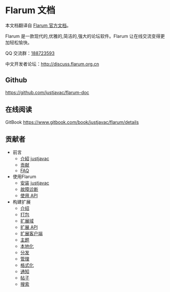 # Flarum 文档

本文档翻译自 [Flarum 官方文档](http://flarum.org/docs/)。

Flarum 是一款现代的,优雅的,简洁的,强大的论坛软件。Flarum 让在线交流变得更加轻松愉快。

QQ 交流群：<a target="_blank" href="http://shang.qq.com/wpa/qunwpa?idkey=ce16b9ac4b222fce3102c41fcc39048cba045d1d242bc33ed5e845c1166c138a" title="Flarum交流群">188723593</a>

中文开发者论坛：http://discuss.flarum.org.cn

## Github

https://github.com/justjavac/flarum-doc

## 在线阅读

GitBook https://www.gitbook.com/book/justjavac/flarum/details

## 贡献者

* 前言
  * [介紹](preface/introduction.md) [justjavac](http://justjavac.com)
  * [贡献](preface/contributing.md)
  * [FAQ](preface/faq.md)
* 使用Flarum
  * [安装](using/installation.md) [justjavac](http://justjavac.com)
  * [故障诊断](using/troubleshooting.md)
  * [使用 API](using/api.md)
* 构建扩展
  * [介绍](extend/introduction.md)
  * [打包](extend/packaging.md)
  * [扩展域](extend/domain.md)
  * [扩展 API](extend/api.md)
  * [扩展客户端](extend/client.md)
  * [主题](extend/themes.md)
  * [本地化](extend/localization.md)
  * [分发](extend/distribution.md)
  * [管理](extend/admin.md)
  * [格式化](extend/formatting.md)
  * [通知](extend/notifications.md)
  * [帖子](extend/posts.md)
  * [搜索](extend/search.md)


